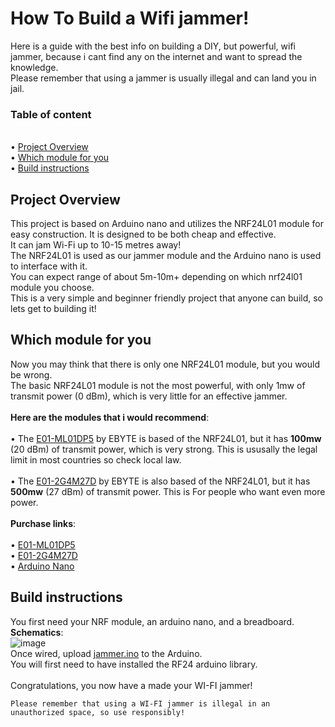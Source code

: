 # How To Build a Wifi jammer!
Here is a guide with the best info on building a DIY, but powerful, wifi jammer, because i cant find any on the internet and want to spread the knowledge.\
Please remember that using a jammer is usually illegal and can land you in jail.
### Table of content
\
• [Project Overview](https://github.com/0x77ff/How-to-build-a-WIFI-jammer/blob/main/README.md#project-overview)\
• [Which module for you](https://github.com/0x77ff/How-to-build-a-WIFI-jammer/blob/main/README.md#which-module-for-you)\
• [Build instructions](https://github.com/0x77ff/How-to-build-a-WIFI-jammer/blob/main/README.md#build-instructions)

## Project Overview
This project is based on Arduino nano and utilizes the NRF24L01 module for easy construction. It is designed to be both cheap and effective.\
It can jam Wi-Fi up to 10-15 metres away!\
The NRF24L01 is used as our jammer module and the Arduino nano is used to interface with it.\
You can expect range of about 5m-10m+ depending on which nrf24l01 module you choose.\
This is a very simple and beginner friendly project that anyone can build, so lets get to building it!

## Which module for you
Now you may think that there is only one NRF24L01 module, but you would be wrong.\
The basic NRF24L01 module is not the most powerful, with only 1mw of transmit power (0 dBm), which is very little for an effective jammer.\
\
**Here are the modules that i would recommend**:\
\
• The [E01-ML01DP5](https://www.cdebyte.com/products/E01-ML01DP5) by EBYTE is based of the NRF24L01, but it has **100mw** (20 dBm) of transmit power, which is very strong. This is ususally the legal limit in most countries so check local law.\
\
• The [E01-2G4M27D](https://www.ebyte.com/en/product-view-news.aspx?id=450) by EBYTE is also based of the NRF24L01, but it has **500mw** (27 dBm) of transmit power. This is For people who want even more power.\
\
**Purchase links**:\
\
• [E01-ML01DP5](www.aliexpress.com/item/32783191387.html)\
• [E01-2G4M27D](https://www.aliexpress.com/item/1005003290204272.html)\
• [Arduino Nano](https://www.aliexpress.com/item/1005006128051481.html)

## Build instructions
You first need your NRF module, an arduino nano, and a breadboard.\
**Schematics**:\
![image](https://github.com/0x77ff/How-to-build-a-WIFI-jammer/assets/116833814/6cf92e4d-8364-4592-8bcb-710bf49d1fbc)
\
Once wired, upload [jammer.ino](https://github.com/0x77ff/How-to-build-a-WIFI-jammer/blob/main/jammer.ino) to the Arduino.\
You will first need to have installed the RF24 arduino library.\
\
Congratulations, you now have a made your WI-FI jammer!
```
Please remember that using a WI-FI jammer is illegal in an unauthorized space, so use responsibly!
```
